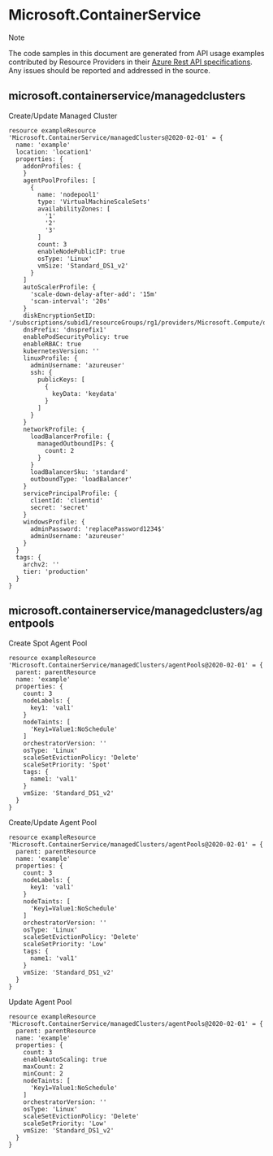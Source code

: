 # Microsoft.ContainerService
  
> [!NOTE]
> The code samples in this document are generated from API usage examples contributed by Resource Providers in their [Azure Rest API specifications](https://github.com/Azure/azure-rest-api-specs). Any issues should be reported and addressed in the source.


## microsoft.containerservice/managedclusters

Create/Update Managed Cluster
```bicep
resource exampleResource 'Microsoft.ContainerService/managedClusters@2020-02-01' = {
  name: 'example'
  location: 'location1'
  properties: {
    addonProfiles: {
    }
    agentPoolProfiles: [
      {
        name: 'nodepool1'
        type: 'VirtualMachineScaleSets'
        availabilityZones: [
          '1'
          '2'
          '3'
        ]
        count: 3
        enableNodePublicIP: true
        osType: 'Linux'
        vmSize: 'Standard_DS1_v2'
      }
    ]
    autoScalerProfile: {
      'scale-down-delay-after-add': '15m'
      'scan-interval': '20s'
    }
    diskEncryptionSetID: '/subscriptions/subid1/resourceGroups/rg1/providers/Microsoft.Compute/diskEncryptionSets/des'
    dnsPrefix: 'dnsprefix1'
    enablePodSecurityPolicy: true
    enableRBAC: true
    kubernetesVersion: ''
    linuxProfile: {
      adminUsername: 'azureuser'
      ssh: {
        publicKeys: [
          {
            keyData: 'keydata'
          }
        ]
      }
    }
    networkProfile: {
      loadBalancerProfile: {
        managedOutboundIPs: {
          count: 2
        }
      }
      loadBalancerSku: 'standard'
      outboundType: 'loadBalancer'
    }
    servicePrincipalProfile: {
      clientId: 'clientid'
      secret: 'secret'
    }
    windowsProfile: {
      adminPassword: 'replacePassword1234$'
      adminUsername: 'azureuser'
    }
  }
  tags: {
    archv2: ''
    tier: 'production'
  }
}
```

## microsoft.containerservice/managedclusters/agentpools

Create Spot Agent Pool
```bicep
resource exampleResource 'Microsoft.ContainerService/managedClusters/agentPools@2020-02-01' = {
  parent: parentResource 
  name: 'example'
  properties: {
    count: 3
    nodeLabels: {
      key1: 'val1'
    }
    nodeTaints: [
      'Key1=Value1:NoSchedule'
    ]
    orchestratorVersion: ''
    osType: 'Linux'
    scaleSetEvictionPolicy: 'Delete'
    scaleSetPriority: 'Spot'
    tags: {
      name1: 'val1'
    }
    vmSize: 'Standard_DS1_v2'
  }
}
```

Create/Update Agent Pool
```bicep
resource exampleResource 'Microsoft.ContainerService/managedClusters/agentPools@2020-02-01' = {
  parent: parentResource 
  name: 'example'
  properties: {
    count: 3
    nodeLabels: {
      key1: 'val1'
    }
    nodeTaints: [
      'Key1=Value1:NoSchedule'
    ]
    orchestratorVersion: ''
    osType: 'Linux'
    scaleSetEvictionPolicy: 'Delete'
    scaleSetPriority: 'Low'
    tags: {
      name1: 'val1'
    }
    vmSize: 'Standard_DS1_v2'
  }
}
```

Update Agent Pool
```bicep
resource exampleResource 'Microsoft.ContainerService/managedClusters/agentPools@2020-02-01' = {
  parent: parentResource 
  name: 'example'
  properties: {
    count: 3
    enableAutoScaling: true
    maxCount: 2
    minCount: 2
    nodeTaints: [
      'Key1=Value1:NoSchedule'
    ]
    orchestratorVersion: ''
    osType: 'Linux'
    scaleSetEvictionPolicy: 'Delete'
    scaleSetPriority: 'Low'
    vmSize: 'Standard_DS1_v2'
  }
}
```
